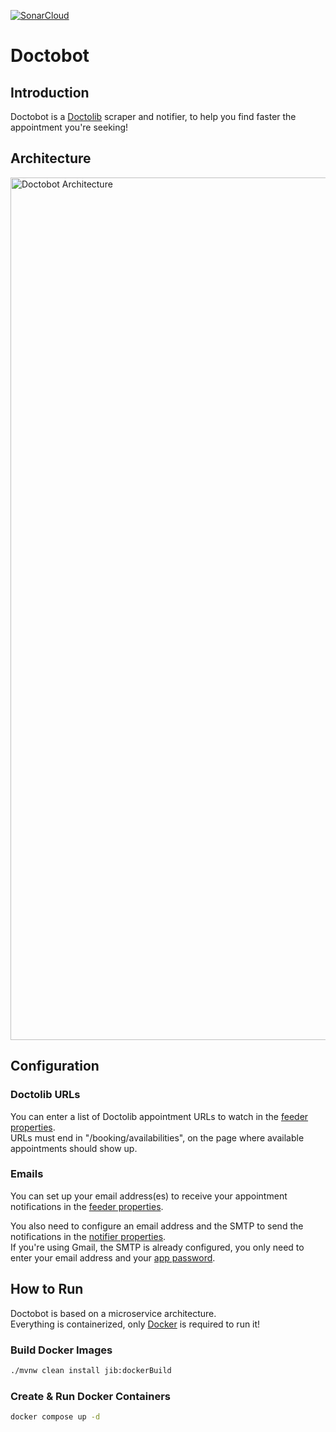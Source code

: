 [![SonarCloud](https://sonarcloud.io/images/project_badges/sonarcloud-orange.svg)](https://sonarcloud.io/summary/new_code?id=GabinL21_doctobot)

# Doctobot

## Introduction

Doctobot is a [Doctolib](https://doctolib.com) scraper and notifier, to help you find faster the appointment you're
seeking!

## Architecture

<img width="1380" alt="Doctobot Architecture" src="https://github.com/GabinL21/doctobot/assets/67428953/50d7426e-d09c-4389-86d8-99b386ce99d6">

## Configuration

### Doctolib URLs

You can enter a list of Doctolib appointment URLs to watch in the [feeder properties](https://github.com/GabinL21/doctobot/blob/main/feeder/src/main/resources/application.yml).  
URLs must end in "/booking/availabilities", on the page where available appointments should show up.

### Emails

You can set up your email address(es) to receive your appointment notifications in the [feeder properties](https://github.com/GabinL21/doctobot/blob/main/feeder/src/main/resources/application.yml).

You also need to configure an email address and the SMTP to send the notifications in the [notifier properties](https://github.com/GabinL21/doctobot/blob/main/notifier/src/main/resources/application.yml).  
If you're using Gmail, the SMTP is already configured, you only need to enter your email address and your [app password](https://support.google.com/mail/answer/185833).

## How to Run

Doctobot is based on a microservice architecture.  
Everything is containerized, only [Docker](https://www.docker.com) is required to run it!

### Build Docker Images

```bash
./mvnw clean install jib:dockerBuild
```

### Create & Run Docker Containers

```bash
docker compose up -d
```
